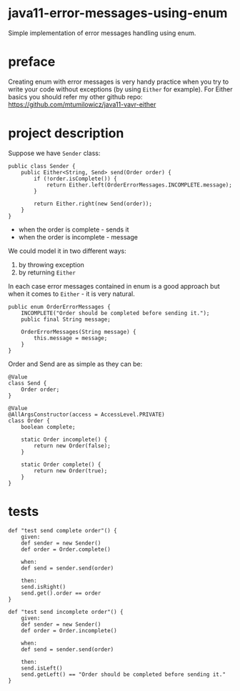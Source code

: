 # java11-error-messages-using-enum
Simple implementation of error messages handling using enum.

# preface
Creating enum with error messages is very handy practice
when you try to write your code without exceptions (by 
using `Either` for example). For Either basics you should refer
my other github repo: https://github.com/mtumilowicz/java11-vavr-either

# project description
Suppose we have `Sender` class:
```
public class Sender {
    public Either<String, Send> send(Order order) {
        if (!order.isComplete()) {
            return Either.left(OrderErrorMessages.INCOMPLETE.message);
        }
        
        return Either.right(new Send(order));
    }
}
```
* when the order is complete - sends it
* when the order is incomplete - message

We could model it in two different ways:
1. by throwing exception
1. by returning `Either`

In each case error messages contained in enum is a good approach
but when it comes to `Either` - it is very natural.

```
public enum OrderErrorMessages {
    INCOMPLETE("Order should be completed before sending it.");
    public final String message;

    OrderErrorMessages(String message) {
        this.message = message;
    }
}
```

Order and Send are as simple as they can be:
```
@Value
class Send {
    Order order;
}

@Value
@AllArgsConstructor(access = AccessLevel.PRIVATE)
class Order {
    boolean complete;
    
    static Order incomplete() {
        return new Order(false);
    }
    
    static Order complete() {
        return new Order(true);
    }
}
```

# tests
```
def "test send complete order"() {
    given:
    def sender = new Sender()
    def order = Order.complete()

    when:
    def send = sender.send(order)

    then:
    send.isRight()
    send.get().order == order
}

def "test send incomplete order"() {
    given:
    def sender = new Sender()
    def order = Order.incomplete()

    when:
    def send = sender.send(order)

    then:
    send.isLeft()
    send.getLeft() == "Order should be completed before sending it."
}
```